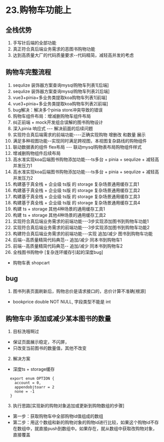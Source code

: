 # 23.购物车功能上

## 全栈优势
1. 手写针后端的全部功能
2. 真正符合真后端业务需求的恶图书购物功能
3. 达到高质量大厂的代码质量要求--代码精简，减轻高并发的考虑

## 购物车完整流程
1. sequlize 装饰器方案查询mysql购物车列表1[后端]
2. sequlize 装饰器方案查询mysql购物车列表2[后端]
3. vue3+pinia+多业务类提取koa购物车列表1[前端]
4. vue3+pinia+多业务类提取koa购物车列表2[前端]
5. bug解决：解决多个pinia store冲突导致的错误
6. 购物车组件布局：增减删购物车组件布局 
7. 纠正前端 + mock开发组合误解的图书购物设计
8. 深入pinia 响应式 --- 解决前面的后续问题
9. 实现符合真后端需求的前端功能----正确实现购物 增删改 和数量 展示
10. 满足多种视图功能--实现同时满足跨视图，本视图复杂路线的购物组件
11. 联动数据表的组件 flex布局 --- 联动mysql购物表布局购物组件样式
12. 增减删购物组件后续布局
13. 高水准实现koa后端图书购物添加功能---ts多台 + pinia + sequlize + 减轻高并发压力1
14. 高水准实现koa后端图书购物添加功能---ts多台 + pinia + sequlize + 减轻高并发压力2
15. 构建基于真全栈 + 企业级 ts版 的 storage 复杂场景通用缓存工具1
16. 构建基于真全栈 + 企业级 ts版 的 storage 复杂场景通用缓存工具2
17. 构建基于真全栈 + 企业级 ts版 的 storage 复杂场景通用缓存工具3
18. 构建基于真全栈 + 企业级 ts版 的 storage 复杂场景通用缓存工具4
19. 构建 ts + storage 其他4种场景的通用缓存工具1
20. 构建 ts + storage 其他4种场景的通用缓存工具2
21. 实现符合真后端业务需求的前端功能---3步实现添加图书到购物车功能1
22. 实现符合真后端业务需求的前端功能---3步实现添加图书到购物车功能2
22. 构建符合真后端业务需求的前端功能---实现 追加/减少 图书到购物车功能
23. 后端--高质量精简代码典范-- 追加/减少 同本书到购物车1
24. 前端--高质量精简代码典范-- 追加/减少 同本书到购物车2
25. 全栈图书购物中 [复杂连环缓存引起的深度bug]

- 购物车表 shopcart

## bug
1. 图书列表页面刷新后，购物总价是请求接口的，总价计算不准确[根源]
  - bookprice double NOT NULL, 字段类型不能是 int
## 购物车中 添加或减少某本图书的数量
1. 目标洗哦啊过
  - 保证页面展示稳定，不闪屏，
  - 只改变当前图书的数量值，其他不改变
2. 解决方案
  - 深度ts + storage缓存
  ```
    export enum OPTION {
      account = 0,
      appendobjtoarr = 2
      none = -1
    }
  ```
3. 执行思路[实现新的购物对象追加或更新到购物数组的步骤]
  - 第一步：获取购物车中全部购物id值组成的数组
  - 第二步：用这个数组和新的购物对象的购物id进行比较，如果这个购物id不存在数组中，就直接push到数组中。如果存在，就从数组中获取改购物对象，直接覆盖